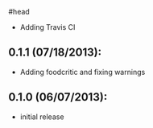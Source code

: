 #head
* Adding Travis CI

## 0.1.1 (07/18/2013):
* Adding foodcritic and fixing warnings

## 0.1.0 (06/07/2013):
* initial release
